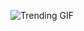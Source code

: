 ![Trending GIF](https://media0.giphy.com/media/v1.Y2lkPThiYjIxNzcyNm12eXJuNWhubndqOTYzOG53bTlmdzd2YnBpNTFkbXNrMHAxanh2MSZlcD12MV9naWZzX3NlYXJjaCZjdD1n/xUPGcEliCc7bETyfO8/giphy.gif)
